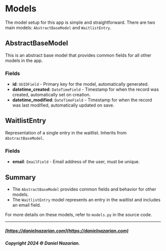 # Models

The model setup for this app is simple and straightforward. There are two main models: `AbstractBaseModel` and `WaitlistEntry`.

## AbstractBaseModel

This is an abstract base model that provides common fields for all other models in the app.

### Fields

- **id**: `UUIDField` - Primary key for the model, automatically generated.
- **datetime_created**: `DateTimeField` - Timestamp for when the record was created, automatically set on creation.
- **datetime_modified**: `DateTimeField` - Timestamp for when the record was last modified, automatically updated on save.

## WaitlistEntry

Representation of a single entry in the waitlist. Inherits from `AbstractBaseModel`.

### Fields

- **email**: `EmailField` - Email address of the user, must be unique.

## Summary

- The `AbstractBaseModel` provides common fields and behavior for other models.
- The `WaitlistEntry` model represents an entry in the waitlist and includes an email field.

For more details on these models, refer to `models.py` in the source code.

-------------------------------------------------------

##### [https://danielnazarian.com](https://danielnazarian.com)

##### Copyright 2024 © Daniel Nazarian.
